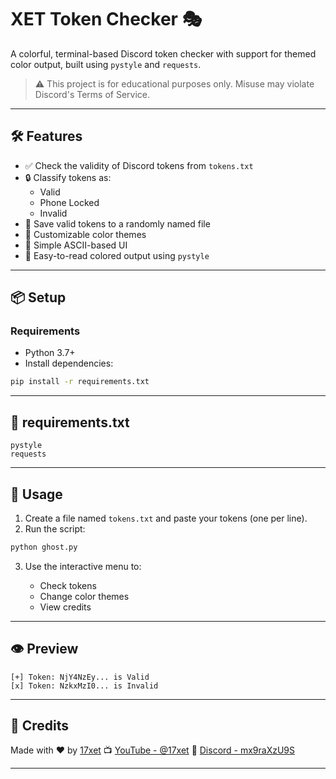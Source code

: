 # XET Token Checker 🎭

A colorful, terminal-based Discord token checker with support for themed color output, built using `pystyle` and `requests`.

> ⚠️ This project is for educational purposes only. Misuse may violate Discord's Terms of Service.

---

## 🛠 Features

- ✅ Check the validity of Discord tokens from `tokens.txt`
- 🔒 Classify tokens as:
  - Valid
  - Phone Locked
  - Invalid
- 💾 Save valid tokens to a randomly named file
- 🎨 Customizable color themes
- 🧵 Simple ASCII-based UI
- 🌈 Easy-to-read colored output using `pystyle`

---

## 📦 Setup

### Requirements

- Python 3.7+
- Install dependencies:

```bash
pip install -r requirements.txt
````

---

## 📄 requirements.txt

```text
pystyle
requests
```

---

## 🚀 Usage

1. Create a file named `tokens.txt` and paste your tokens (one per line).
2. Run the script:

```bash
python ghost.py
```

3. Use the interactive menu to:

   * Check tokens
   * Change color themes
   * View credits

---

## 👁 Preview

```
[+] Token: NjY4NzEy... is Valid
[x] Token: NzkxMzI0... is Invalid
```

---

## 🙏 Credits

Made with ❤️ by [17xet](https://github.com/17xet)
📺 [YouTube - @17xet](https://www.youtube.com/@17xet)
🧩 [Discord - mx9raXzU9S](https://discord.gg/mx9raXzU9S)

---
